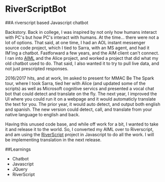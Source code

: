 # RiverScriptBot
##A riverscript based Javascript chatbot

Backstory. Back in college, I was inspired by not only how humans interact with PC's but how PC's interact with humans. At the time... there were not a lot of options. That said, at one time, I had an AOL instant messenger source code project, which I tied to Sarra, with an MS agent, and had it IM'ing a chatbot. Fastforward a few years, and the AIM client can't connect. I ran into [AIML](http://www.aiml.foundation/) and the Alice project, and worked a project that did what my old chatbot used to do. That said, I also wanted it to try to pull live data, and not just prescripted responses. 

2016/2017 hits, and at work, Im asked to present for MMAC Be The Spark tour, where I took Sarra, tied her with Alice (and updated some of the scripts) as well as Microsoft cognitive servics and presented a vocal chat bot that could detect and translate on the fly. The next year, I improved the UI where you could run it on a webpage and it would automaticly translate the text for you. The prior year, it would auto detect, and output both english and spanish. The new version could detect, call, and translate from your native language to english and back.

Having this unused code base, and while off work for a bit, I wanted to take it and release it to the world. So, I converted my AIML over to Riverscript, and am using the [RiverScript](https://www.rivescript.com/) project in Javascript to do all the work. I will be implementing translation in the next release.


##Learnings
- Chatbot
- Javascript
- JQuery
- RiverScript
